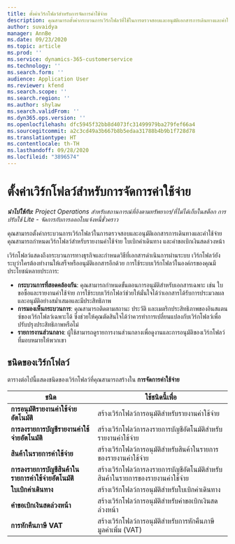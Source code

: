 ```yaml
---
title: ตั้งค่าเวิร์กโฟลว์สำหรับการจัดการค่าใช้จ่าย
description: คุณสามารถตั้งค่ากระบวนการเวิร์กโฟลว์ที่ใช้ในการตรวจสอบและอนุมัติเอกสารการเดินทางและค่าใช้จ่าย
author: suvaidya
manager: AnnBe
ms.date: 09/23/2020
ms.topic: article
ms.prod: ''
ms.service: dynamics-365-customerservice
ms.technology: ''
ms.search.form: ''
audience: Application User
ms.reviewer: kfend
ms.search.scope: ''
ms.search.region: ''
ms.author: shylaw
ms.search.validFrom: ''
ms.dyn365.ops.version: ''
ms.openlocfilehash: dfc5945f32bb8d4073fc31499979ba279fef66a4
ms.sourcegitcommit: a2c3cd49a3b667b8b5edaa31788b4b9b1f728d78
ms.translationtype: HT
ms.contentlocale: th-TH
ms.lasthandoff: 09/28/2020
ms.locfileid: "3896574"
---
```

# <a name="set-up-workflows-for-expense-management"></a>ตั้งค่าเวิร์กโฟลว์สำหรับการจัดการค่าใช้จ่าย

_**นำไปใช้กับ:** Project Operations สำหรับสถานการณ์ที่อิงตามทรัพยากร/ที่ไม่ได้เก็บในสต็อก การปรับใช้ Lite - จัดการกับการออกใบแจ้งหนี้ชั่วคราว_

คุณสามารถตั้งค่ากระบวนการเวิร์กโฟลว์ในการตรวจสอบและอนุมัติเอกสารการเดินทางและค่าใช้จ่าย คุณสามารถกำหนดเวิร์กโฟลว์สำหรับรายงานค่าใช้จ่าย ใบเบิกค่าเดินทาง และคำขอเบิกเงินสดล่วงหน้า

เวิร์กโฟลว์แสดงถึงกระบวนการทางธุรกิจและกำหนดวิธีที่เอกสารดำเนินการผ่านระบบ เวิร์กโฟลว์ยังระบุว่าใครต้องทำงานให้เสร็จหรืออนุมัติเอกสารอีกด้วย การใช้ระบบเวิร์กโฟลว์ในองค์กรของคุณมีประโยชน์หลายประการ:

- **กระบวนการที่สอดคล้องกัน**: คุณสามารถกำหนดขั้นตอนการอนุมัติสำหรับเอกสารเฉพาะ เช่น ใบขอซื้อและรายงานค่าใช้จ่าย การใช้ระบบเวิร์กโฟลว์ช่วยให้มั่นใจได้ว่าเอกสารได้รับการประมวลผลและอนุมัติอย่างสม่ำเสมอและมีประสิทธิภาพ
- **การมองเห็นกระบวนการ**: คุณสามารถติดตามสถานะ ประวัติ และเมตริกประสิทธิภาพของอินสแตนซ์ของเวิร์กโฟลว์เฉพาะได้ ซึ่งช่วยให้คุณตัดสินใจได้ว่าควรทำการเปลี่ยนแปลงกับเวิร์กโฟลว์เพื่อปรับปรุงประสิทธิภาพหรือไม่
- **รายการงานส่วนกลาง**: ผู้ใช้สามารถดูรายการงานส่วนกลางเพื่อดูงานและการอนุมัติของเวิร์กโฟลว์ที่มอบหมายให้พวกเขา 

## <a name="workflow-types"></a>ชนิดของเวิร์กโฟลว์

ตารางต่อไปนี้แสดงชนิดของเวิร์กโฟลว์ที่คุณสามารถสร้างใน **การจัดการค่าใช้จ่าย**


|              <strong>ชนิด</strong>              |                   <strong>ใช้ชนิดนี้เพื่อ</strong>                   |
|-------------------------------------------------|-----------------------------------------------------------------------|
|   <strong>การอนุมัติรายงานค่าใช้จ่ายอัตโนมัติ</strong> |            สร้างเวิร์กโฟลว์การอนุมัติสำหรับรายงานค่าใช้จ่าย             |
|  <strong>การลงรายการบัญชีรายงานค่าใช้จ่ายอัตโนมัติ</strong>   |        สร้างเวิร์กโฟลว์การลงรายการบัญชีอัตโนมัติสำหรับรายงานค่าใช้จ่าย        |
|       <strong>สินค้าในรายการค่าใช้จ่าย</strong>        |     สร้างเวิร์กโฟลว์การอนุมัติสำหรับสินค้าในรายการของรายงานค่าใช้จ่าย      |
| <strong>การลงรายการบัญชีสินค้าในรายการค่าใช้จ่ายอัตโนมัติ</strong> | สร้างเวิร์กโฟลว์การลงรายการบัญชีอัตโนมัติสำหรับสินค้าในรายการของรายงานค่าใช้จ่าย |
|       <strong>ใบเบิกค่าเดินทาง</strong>       |          สร้างเวิร์กโฟลว์การอนุมัติสำหรับใบเบิกค่าเดินทาง           |
|      <strong>คำขอเบิกเงินสดล่วงหน้า</strong>      |         สร้างเวิร์กโฟลว์การอนุมัติสำหรับคำขอเบิกเงินสดล่วงหน้า          |
|        <strong>การหักคืนภาษี VAT</strong>        | สร้างเวิร์กโฟลว์การอนุมัติสำหรับการหักคืนภาษีมูลค่าเพิ่ม (VAT)  |
